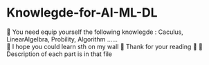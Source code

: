 # Knowlegde-for-AI-ML-DL
🥇 You need  equip yourself the following knowlegde : Caculus, LinearAlgelbra, Probility, Algorithm ...... \
🥈 I hope you could learn sth on my wall
🥉 Thank for your reading 💯
 🔖Description of each part is in that file
